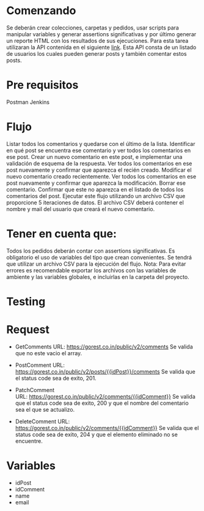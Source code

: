 # Comenzando
Se deberán crear colecciones, carpetas y pedidos, usar scripts para manipular variables y 
generar assertions significativas y por último generar un reporte HTML con los resultados de sus ejecuciones. Para esta tarea utilizaran la API contenida en el siguiente [link](https://gorest.co.in/). Esta API consta de un listado de usuarios los cuales pueden generar posts y también comentar estos posts.

# Pre requisitos
Postman
Jenkins

# Flujo
Listar todos los comentarios y quedarse con el último de la lista.
Identificar en qué post se encuentra ese comentario y ver todos los comentarios en ese post.
Crear un nuevo comentario en este post, e implementar una validación de esquema de la respuesta.
Ver todos los comentarios en ese post nuevamente y confirmar que aparezca el recién creado.
Modificar el nuevo comentario creado recientemente.
Ver todos los comentarios en ese post nuevamente y confirmar que aparezca la modificación.
Borrar ese comentario.
Confirmar que este no aparezca en el listado de todos los comentarios del post.
Ejecutar este flujo utilizando un archivo CSV que proporcione 5 iteraciones de datos. El archivo CSV deberá contener el nombre y mail del usuario que creará el nuevo comentario.

# Tener en cuenta que:
Todos los pedidos deberán contar con assertions significativas.
Es obligatorio el uso de variables del tipo que crean convenientes.
Se tendrá que utilizar un archivo CSV para la ejecución del flujo.
Nota: Para evitar errores es recomendable exportar los archivos con las variables de ambiente y las variables globales, e incluirlas en la carpeta del proyecto.


# Testing
   # Request
   - GetComments
        URL: https://gorest.co.in/public/v2/comments
        Se valida que no este vacio el array. 

   - PostComment
        URL: https://gorest.co.in/public/v2/posts/{{idPost}}/comments
        Se valida que el status code sea de exito, 201.

   - PatchComment      
        URL: https://gorest.co.in/public/v2/comments/{{idComment}}
        Se valida que el status code sea de exito, 200 y que el nombre
        del comentario sea el que se actualizo.       

   - DeleteComment
        URL: https://gorest.co.in/public/v2/comments/{{idComment}}
        Se valida que el status code sea de exito, 204 y que el elemento
        eliminado no se encuentre.

# Variables
   - idPost
   - idComment
   - name
   - email   
